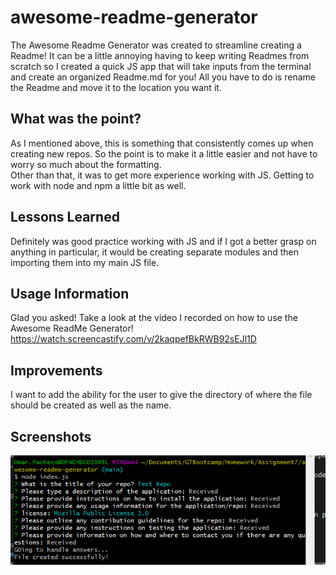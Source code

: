 # awesome-readme-generator
The Awesome Readme Generator was created to streamline creating a Readme! It can be a little annoying having to keep writing Readmes from scratch so I created a quick JS app that will take inputs from the terminal and create an organized Readme.md for you! All you have to do is rename the Readme and move it to the location you want it.

## What was the point?
As I mentioned above, this is something that consistently comes up when creating new repos. So the point is to make it a little easier and not have to worry so much about the formatting.\
Other than that, it was to get more experience working with JS. Getting to work with node and npm a little bit as well.

## Lessons Learned
Definitely was good practice working with JS and if I got a better grasp on anything in particular, it would be creating separate modules and then importing them into my main JS file.

## Usage Information
Glad you asked! Take a look at the video I recorded on how to use the Awesome ReadMe Generator!\
https://watch.screencastify.com/v/2kaqpefBkRWB92sEJl1D

## Improvements
I want to add the ability for the user to give the directory of where the file should be created as well as the name.

## Screenshots
![Console with questions](/utils/images/console.PNG)